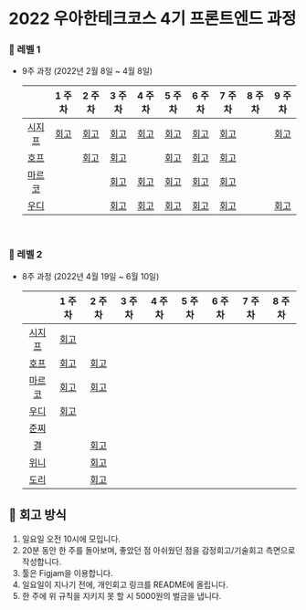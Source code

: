 # 2022 우아한테크코스 4기 프론트엔드 과정


### 🧡 레벨 1
- 9주 과정 (2022년 2월 8일 ~ 4월 8일)

  |       |  1 주차  |  2 주차   |  3 주차  |  4 주차  |   5 주차   |    6 주차    |    7 주차    |    8 주차    |    9 주차    |
  | :----------: | :------: | :------: | :-----: | :---: | :--------------: | :---------: | :---------: | :---------: | :---------: |
  | [시지프](https://github.com/euijinkk) | [회고](https://happysisyphe.tistory.com/20) | [회고](https://happysisyphe.tistory.com/23) | [회고](https://happysisyphe.tistory.com/25) | [회고](https://happysisyphe.tistory.com/27) | [회고](https://happysisyphe.tistory.com/28) | [회고](https://happysisyphe.tistory.com/30) | [회고](https://happysisyphe.tistory.com/32) |  | [회고](https://happysisyphe.tistory.com/34) |
  | [호프](https://github.com/moonheekim0118) |  | [회고](https://velog.io/@moonheekim0118/2022.2.142022.2.20-%ED%9A%8C%EA%B3%A0)  | [회고](https://velog.io/@moonheekim0118/2022.02.212022.02.27-%ED%9A%8C%EA%B3%A0) |  | [회고](https://velog.io/@moonheekim0118/2022.03.072022.03.13-%ED%9A%8C%EA%B3%A0)| [회고](https://velog.io/@moonheekim0118/2022.03.142022.03.20-%ED%9A%8C%EA%B3%A0) | [회고](https://velog.io/@moonheekim0118/2022.03.212022.03.27-%ED%9A%8C%EA%B3%A0)  |  |  |
  | [마르코](https://github.com/wonsss) |  |  | [회고](https://velog.io/@jangws/%EC%9A%B0%ED%85%8C%EC%BD%94-2%EC%9B%94-%EB%84%B7%EC%A7%B8-%EC%A3%BC-%ED%9A%8C%EA%B3%A0) |[회고](https://velog.io/@jangws/%ED%9A%8C%EA%B3%A0-%EC%9A%B0%ED%85%8C%EC%BD%94-4%EC%A3%BC%EC%B0%A8) |[회고](https://velog.io/@jangws/%ED%9A%8C%EA%B3%A0-%EC%9A%B0%ED%85%8C%EC%BD%94-5%EC%A3%BC%EC%B0%A8) |[회고](https://velog.io/@jangws/%ED%9A%8C%EA%B3%A0-%EC%9A%B0%ED%85%8C%EC%BD%94-6%EC%A3%BC%EC%B0%A8)|[회고](https://velog.io/@jangws/%ED%9A%8C%EA%B3%A0-%EC%9A%B0%ED%85%8C%EC%BD%94-7%EC%A3%BC%EC%B0%A8-%EC%82%B0%EC%B1%85)|  |  |
  | [우디](https://github.com/greenblues1190) |  |  | [회고](https://woojeongmin.com/2022/retrospective/weekly-1/) | [회고](https://woojeongmin.com/2022/retrospective/weekly-2/) | [회고](https://woojeongmin.com/2022/retrospective/weekly-3/) | [회고](https://woojeongmin.com/2022/retrospective/weekly-4/) | [회고](https://woojeongmin.com/2022/retrospective/weekly-5/)  |  | [회고](https://woojeongmin.com/2022/retrospective/weekly-6/) |

<br/>

### 🧡 레벨 2
- 8주 과정 (2022년 4월 19일 ~ 6월 10일)

  |       |  1 주차  |  2 주차   |  3 주차  |  4 주차  |   5 주차   |    6 주차    |    7 주차    |    8 주차    |
  | :----------: | :------: | :------: | :-----: | :---: | :--------------: | :---------: | :---------: | :---------: |
  | [시지프](https://github.com/euijinkk) | [회고](https://happysisyphe.tistory.com/36) | | | | | | | |
  | [호프](https://github.com/moonheekim0118) | [회고](https://observant-aardwolf-5e1.notion.site/1-2022-04-19-2022-04-24-b28004de456a420aaac9258d1ef924e0) |[회고](https://observant-aardwolf-5e1.notion.site/2-2022-04-25-2022-05-01-109f627992274e4dbfbf6a1f764c3a3c) | | | | | | |
  | [마르코](https://github.com/wonsss) |[회고](https://velog.io/@jangws/%EC%9A%B0%ED%85%8C%EC%BD%94-11%EC%A3%BC%EC%B0%A8-%ED%9A%8C%EA%B3%A0) |[회고](https://polyester-stay-438.notion.site/Level2-2-22-4-25-22-5-1-e132a399db264c00acea6ea05aa16039)| | | | | | |
  | [우디](https://github.com/greenblues1190) | [회고](https://woojeongmin.com/2022/retrospective/weekly-7/) | | | | | | | |
  | [준찌](https://github.com/juunzzi) | | | | | | | | |
  | [결](https://github.com/yunjin-kim) | | [회고](https://velog.io/@giriboy/2022.05.01-%ED%9A%8C%EA%B3%A0) | | | | | | |
  | [위니](https://github.com/rladpwl0512) | | [회고](https://velog.io/@rladpwl0512/%EC%A3%BC%EA%B0%84-%ED%9A%8C%EA%B3%A0-425-51) | | | | | | |
  | [도리](https://github.com/prefer2) | |[회고](https://prefer2.tistory.com/entry/%EC%A3%BC%EA%B0%84-%ED%9A%8C%EA%B3%A0-425-51) | | | | | | |

## 💛 회고 방식
1. 일요일 오전 10시에 모입니다.
2. 20분 동안 한 주를 돌아보며, 좋았던 점 아쉬웠던 점을 감정회고/기술회고 측면으로 작성합니다.
3. 툴은 Figjam을 이용합니다.
4. 일요일이 지나기 전에, 개인회고 링크를 README에 올립니다.
5. 한 주에 위 규칙을 지키지 못 할 시 5000원의 벌금을 냅니다.



 

